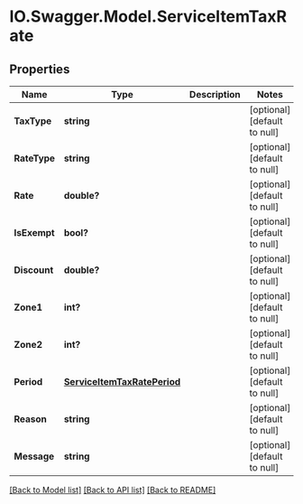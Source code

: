 # IO.Swagger.Model.ServiceItemTaxRate
## Properties

Name | Type | Description | Notes
------------ | ------------- | ------------- | -------------
**TaxType** | **string** |  | [optional] [default to null]
**RateType** | **string** |  | [optional] [default to null]
**Rate** | **double?** |  | [optional] [default to null]
**IsExempt** | **bool?** |  | [optional] [default to null]
**Discount** | **double?** |  | [optional] [default to null]
**Zone1** | **int?** |  | [optional] [default to null]
**Zone2** | **int?** |  | [optional] [default to null]
**Period** | [**ServiceItemTaxRatePeriod**](ServiceItemTaxRatePeriod.md) |  | [optional] [default to null]
**Reason** | **string** |  | [optional] [default to null]
**Message** | **string** |  | [optional] [default to null]

[[Back to Model list]](../README.md#documentation-for-models) [[Back to API list]](../README.md#documentation-for-api-endpoints) [[Back to README]](../README.md)

